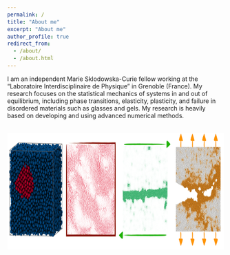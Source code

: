 ```yaml
---
permalink: /
title: "About me"
excerpt: "About me"
author_profile: true
redirect_from: 
  - /about/
  - /about.html
---
```


I am an independent Marie Sklodowska-Curie fellow working at the “Laboratoire Interdisciplinaire de Physique” in Grenoble (France). My research focuses on the statistical mechanics of systems in and out of equilibrium, including phase transitions, elasticity, plasticity, and failure in disordered materials such as glasses and gels. My research is heavily based on developing and using advanced numerical methods.


<br/>
<img src="/images/overview-min.png" width="994" height="271">
<br/>


